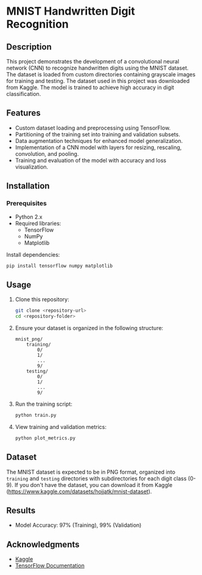 # MNIST Handwritten Digit Recognition

## Description
This project demonstrates the development of a convolutional neural network (CNN) to recognize handwritten digits using the MNIST dataset. The dataset is loaded from custom directories containing grayscale images for training and testing. The dataset used in this project was downloaded from Kaggle. The model is trained to achieve high accuracy in digit classification.

## Features
- Custom dataset loading and preprocessing using TensorFlow.
- Partitioning of the training set into training and validation subsets.
- Data augmentation techniques for enhanced model generalization.
- Implementation of a CNN model with layers for resizing, rescaling, convolution, and pooling.
- Training and evaluation of the model with accuracy and loss visualization.

## Installation
### Prerequisites
- Python 2.x
- Required libraries:
  - TensorFlow
  - NumPy
  - Matplotlib

Install dependencies:
```bash
pip install tensorflow numpy matplotlib
```

## Usage
1. Clone this repository:
   ```bash
   git clone <repository-url>
   cd <repository-folder>
   ```
2. Ensure your dataset is organized in the following structure:
   ```
   mnist_png/
       training/
           0/
           1/
           ...
           9/
       testing/
           0/
           1/
           ...
           9/
   ```
3. Run the training script:
   ```bash
   python train.py
   ```
4. View training and validation metrics:
   ```bash
   python plot_metrics.py
   ```

## Dataset
The MNIST dataset is expected to be in PNG format, organized into `training` and `testing` directories with subdirectories for each digit class (0-9). If you don't have the dataset, you can download it from Kaggle (https://www.kaggle.com/datasets/hojjatk/mnist-dataset).

## Results
- Model Accuracy: 97% (Training), 99% (Validation)


## Acknowledgments
- [Kaggle](https://www.kaggle.com/)
- [TensorFlow Documentation](https://www.tensorflow.org/)

